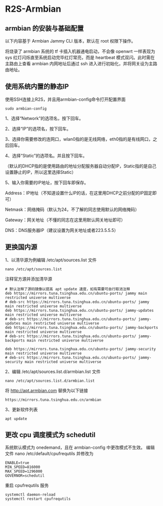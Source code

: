 # R2S-Armbian
## armbian 的安装与基础配置
以下内容基于 Armbian Jammy CLI 版本，默认在 root 权限下操作。

将烧录了 armbian 系统的 tf 卡插入机器通电启动，不会像 openwrt 一样表现为 sys 红灯闪烁直至系统启动完毕红灯常亮，而是 heartbeat 模式双闪。此时需在主路由上查看 armbian 内网地址后通过 ssh 进入进行初始化，并将网关设为主路由地址。

## 使用系统内置的静态IP
使用SSH连接上R2S，并且用armbian-config命令打开配置界面
```
sudo armbian-config
```
1、选择“Network”的选项名，按下回车。

2、选择“IP”的选项名，按下回车。

3、选择你需要修改的连网口，wlan0指的是无线网络，eth0指的是有线网口，之后回车。

4、选择“Static”的选项名。并且按下回车。

（默认的DHCP指的是使用路由的地址分配服务器自动分配IP，Static指的是自己设置静止的IP，所以这里选择Static）

5、输入你需要的IP地址，按下回车即保存。

Address：IP地址（不知道设置什么IP的话，在这里用DHCP之前分配的IP固定即可）

Netmask：网络掩码（默认为24，不了解的同志使用默认的网络掩码）

Gateway：网关地址（不懂的同志在这里用默认网关地址即可）

DNS：DNS服务器IP（建议设置为网关地址或者223.5.5.5）

## 更换国内源
1、以清华源为例编辑 /etc/apt/sources.list 文件
```
nano /etc/apt/sources.list
```
注释官方源并添加清华源
```
# 默认注释了源码镜像以提高 apt update 速度，如有需要可自行取消注释
deb https://mirrors.tuna.tsinghua.edu.cn/ubuntu-ports/ jammy main restricted universe multiverse
# deb-src https://mirrors.tuna.tsinghua.edu.cn/ubuntu-ports/ jammy main restricted universe multiverse
deb https://mirrors.tuna.tsinghua.edu.cn/ubuntu-ports/ jammy-updates main restricted universe multiverse
# deb-src https://mirrors.tuna.tsinghua.edu.cn/ubuntu-ports/ jammy-updates main restricted universe multiverse
deb https://mirrors.tuna.tsinghua.edu.cn/ubuntu-ports/ jammy-backports main restricted universe multiverse
# deb-src https://mirrors.tuna.tsinghua.edu.cn/ubuntu-ports/ jammy-backports main restricted universe multiverse

deb https://mirrors.tuna.tsinghua.edu.cn/ubuntu-ports/ jammy-security main restricted universe multiverse
# deb-src https://mirrors.tuna.tsinghua.edu.cn/ubuntu-ports/ jammy-security main restricted universe multiverse
```
2、编辑 /etc/apt/sources.list.d/armbian.list 文件
```
nano /etc/apt/sources.list.d/armbian.list
```
将 http://apt.armbian.com 替换为以下链接
```
https://mirrors.tuna.tsinghua.edu.cn/armbian
```
3、更新软件列表
```
apt update
```
## 更改 cpu 调度模式为 schedutil
系统默认模式为 onedemand，且在 armbian-config 中更改模式不生效。 编辑文件 nano /etc/default/cpufrequtils 并修改为
```
ENABLE=true
MIN_SPEED=816000
MAX_SPEED=1296000
GOVERNOR=schedutil
```
重启 cpufrequtils 服务
```
systemctl daemon-reload
systemctl restart cpufrequtils
```
## 
